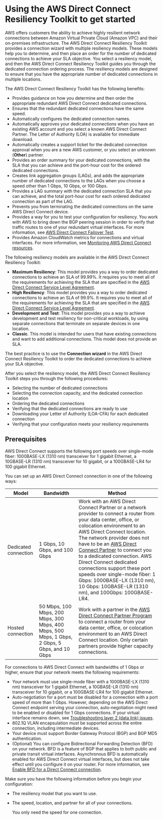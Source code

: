# Using the AWS Direct Connect Resiliency Toolkit to get started<a name="resiliency_toolkit"></a>

AWS offers customers the ability to achieve highly resilient network connections between Amazon Virtual Private Cloud \(Amazon VPC\) and their on\-premises infrastructure\. The AWS Direct Connect Resiliency Toolkit provides a connection wizard with multiple resiliency models\. These models help you to determine, and then place an order for the number of dedicated connections to achieve your SLA objective\. You select a resiliency model, and then the AWS Direct Connect Resiliency Toolkit guides you through the dedicated connection ordering process\. The resiliency models are designed to ensure that you have the appropriate number of dedicated connections in multiple locations\. 

The AWS Direct Connect Resiliency Toolkit has the following benefits:
+ Provides guidance on how you determine and then order the appropriate redundant AWS Direct Connect dedicated connections\.
+ Ensures that the redundant dedicated connections have the same speed\.
+ Automatically configures the dedicated connection names\.
+ Automatically approves your dedicated connections when you have an existing AWS account and you select a known AWS Direct Connect Partner\. The Letter of Authority \(LOA\) is available for immediate download\.
+ Automatically creates a support ticket for the dedicated connection approval when you are a new AWS customer, or you select an unknown \(**Other**\) partner\.
+ Provides an order summary for your dedicated connections, with the SLA that you can achieve and the port\-hour cost for the ordered dedicated connections\.
+ Creates link aggregation groups \(LAGs\), and adds the appropriate number of dedicated connections to the LAGs when you choose a speed other than 1 Gbps, 10 Gbps, or 100 Gbps\.
+ Provides a LAG summary with the dedicated connection SLA that you can achieve, and the total port\-hour cost for each ordered dedicated connection as part of the LAG\.
+ Prevents you from terminating the dedicated connections on the same AWS Direct Connect device\.
+ Provides a way for you to test your configuration for resiliency\. You work with AWS to bring down the BGP peering session in order to verify that traffic routes to one of your redundant virtual interfaces\. For more information, see [AWS Direct Connect Failover Test](resiliency_failover.md)\.
+ Provides Amazon CloudWatch metrics for connections and virtual interfaces\. For more information, see [Monitoring AWS Direct Connect resources](monitoring-overview.md)\.

The following resiliency models are available in the AWS Direct Connect Resiliency Toolkit:
+ **Maximum Resiliency**: This model provides you a way to order dedicated connections to achieve an SLA of 99\.99%\. It requires you to meet all of the requirements for achieving the SLA that are specified in the [AWS Direct Connect Service Level Agreement](https://aws.amazon.com/directconnect/sla/)\. 
+ **High Resiliency**: This model provides you a way to order dedicated connections to achieve an SLA of 99\.9%\. It requires you to meet all of the requirements for achieving the SLA that are specified in the [AWS Direct Connect Service Level Agreement](https://aws.amazon.com/directconnect/sla/)\. 
+ **Development and Test**: This model provides you a way to achieve development and test resiliency for non\-critical workloads, by using separate connections that terminate on separate devices in one location\.
+ **Classic**\. This model is intended for users that have existing connections and want to add additional connections\. This model does not provide an SLA\.

The best practice is to use the **Connection wizard** in the AWS Direct Connect Resiliency Toolkit to order the dedicated connections to achieve your SLA objective\.

After you select the resiliency model, the AWS Direct Connect Resiliency Toolkit steps you through the following procedures:
+ Selecting the number of dedicated connections
+ Selecting the connection capacity, and the dedicated connection location
+ Ordering the dedicated connections
+ Verifying that the dedicated connections are ready to use
+ Downloading your Letter of Authority \(LOA\-CFA\) for each dedicated connection
+ Verifying that your configuration meets your resiliency requirements

## Prerequisites<a name="prerequisites"></a>

AWS Direct Connect supports the following port speeds over single\-mode fiber: 1000BASE\-LX \(1310 nm\) transceiver for 1 gigabit Ethernet, a 10GBASE\-LR \(1310 nm\) transceiver for 10 gigabit, or a 100GBASE\-LR4 for 100 gigabit Ethernet\.

You can set up an AWS Direct Connect connection in one of the following ways:


| Model | Bandwidth | Method | 
| --- | --- | --- | 
| Dedicated connection | 1 Gbps, 10 Gbps, and 100 Gbps |  Work with an AWS Direct Connect Partner or a network provider to connect a router from your data center, office, or colocation environment to an AWS Direct Connect location\. The network provider does not have to be an [AWS Direct Connect Partner](https://aws.amazon.com/directconnect/partners) to connect you to a dedicated connection\. AWS Direct Connect dedicated connections support these port speeds over single\-mode fiber: 1 Gbps: 1000BASE\-LX \(1310 nm\), 10 Gbps: 10GBASE\-LR \(1310 nm\), and 100Gbps: 100GBASE\-LR4\.  | 
| Hosted connection | 50 Mbps, 100 Mbps, 200 Mbps, 300 Mbps, 400 Mbps, 500 Mbps, 1 Gbps, 2 Gbps, 5 Gbps, and 10 Gbps |  Work with a partner in the [AWS Direct Connect Partner Program](https://aws.amazon.com/directconnect/partners) to connect a router from your data center, office, or colocation environment to an AWS Direct Connect location\. Only certain partners provide higher capacity connections\.   | 

For connections to AWS Direct Connect with bandwidths of 1 Gbps or higher, ensure that your network meets the following requirements:
+ Your network must use single\-mode fiber with a 1000BASE\-LX \(1310 nm\) transceiver for 1 gigabit Ethernet, a 10GBASE\-LR \(1310 nm\) transceiver for 10 gigabit, or a 100GBASE\-LR4 for 100 gigabit Ethernet\.
+ Auto\-negotiation for a port must be disabled for a connection with a port speed of more than 1 Gbps\. However, depending on the AWS Direct Connect endpoint serving your connection, auto\-negotiation might need to be enabled or disabled for 1 Gbps connections\. If your virtual interface remains down, see [Troubleshooting layer 2 \(data link\) issues](Troubleshooting.md#ts-layer-2)\.
+ 802\.1Q VLAN encapsulation must be supported across the entire connection, including intermediate devices\.
+ Your device must support Border Gateway Protocol \(BGP\) and BGP MD5 authentication\.
+ \(Optional\) You can configure Bidirectional Forwarding Detection \(BFD\) on your network\. BFD is a feature of BGP that applies to both public and private transit virtual interfaces\. Asynchronous BFD is automatically enabled for AWS Direct Connect virtual interfaces, but does not take effect until you configure it on your router\. For more information, see [Enable BFD for a Direct Connect connection](https://aws.amazon.com/premiumsupport/knowledge-center/enable-bfd-direct-connect/)\. 

Make sure you have the following information before you begin your configuration:
+ The resiliency model that you want to use\.
+ The speed, location, and partner for all of your connections\.

  You only need the speed for one connection\. 